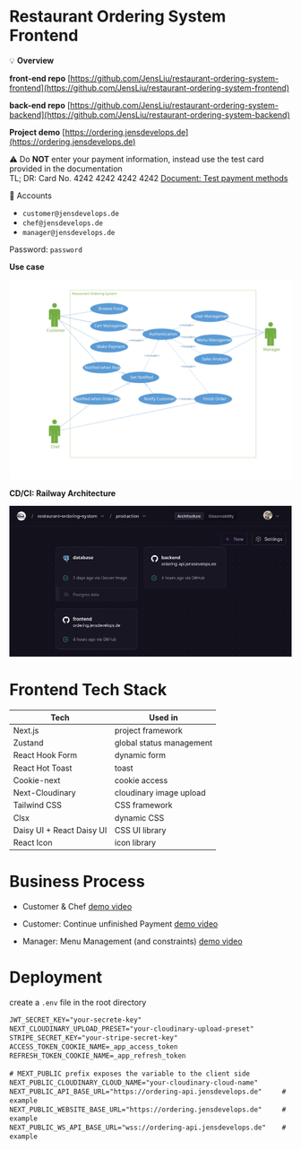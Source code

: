 # Restaurant Ordering System Frontend

💡 **Overview**

**front-end repo**
[https://github.com/JensLiu/restaurant-ordering-system-frontend](https://github.com/JensLiu/restaurant-ordering-system-frontend)

**back-end repo**
[https://github.com/JensLiu/restaurant-ordering-system-backend](https://github.com/JensLiu/restaurant-ordering-system-backend)

**Project demo**
[https://ordering.jensdevelops.de](https://ordering.jensdevelops.de)

⚠️ Do **NOT** enter your payment information, instead use the test card provided in the documentation </br>
TL; DR: Card No. 4242 4242 4242 4242 [Document: Test payment methods](https://stripe.com/docs/testing)

👤 Accounts

- `customer@jensdevelops.de`
- `chef@jensdevelops.de`
- `manager@jensdevelops.de`

Password: `password`

**Use case**

![use case](./doc/assets/use_case.svg)

**CD/CI: Railway Architecture**

![railway](./doc/assets/railway.png)

# Frontend Tech Stack

| Tech                      | Used in                  |
|---------------------------|--------------------------|
| Next.js                   | project framework        |
| Zustand                   | global status management |
| React Hook Form           | dynamic form             |
| React Hot Toast           | toast                    |
| Cookie-next               | cookie access            |
| Next-Cloudinary           | cloudinary image upload  |
| Tailwind CSS              | CSS framework            |
| Clsx                      | dynamic CSS              |
| Daisy UI + React Daisy UI | CSS UI library           |
| React Icon                | icon library             |

# Business Process

- Customer & Chef
  [demo video](https://youtu.be/-K2kpVm_Vvw)

- Customer: Continue unfinished Payment
  [demo video](https://youtu.be/D_qsMaLWkkg)

- Manager: Menu Management (and constraints)
  [demo video](https://youtu.be/DA6mWr74zDI)

# Deployment

create a `.env` file in the root directory

```dotenv
JWT_SECRET_KEY="your-secrete-key"
NEXT_CLOUDINARY_UPLOAD_PRESET="your-cloudinary-upload-preset"
STRIPE_SECRET_KEY="your-stripe-secret-key"
ACCESS_TOKEN_COOKIE_NAME=_app_access_token
REFRESH_TOKEN_COOKIE_NAME=_app_refresh_token

# MEXT_PUBLIC prefix exposes the variable to the client side
NEXT_PUBLIC_CLOUDINARY_CLOUD_NAME="your-cloudinary-cloud-name"
NEXT_PUBLIC_API_BASE_URL="https://ordering-api.jensdevelops.de"     # example
NEXT_PUBLIC_WEBSITE_BASE_URL="https://ordering.jensdevelops.de"     # example
NEXT_PUBLIC_WS_API_BASE_URL="wss://ordering-api.jensdevelops.de"    # example
```